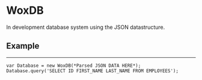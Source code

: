 # WoxDB

In development database system using the JSON datastructure.

## Example
----------
```
var Database = new WoxDB(*Parsed JSON DATA HERE*);
Database.query('SELECT ID FIRST_NAME LAST_NAME FROM EMPLOYEES');
```
